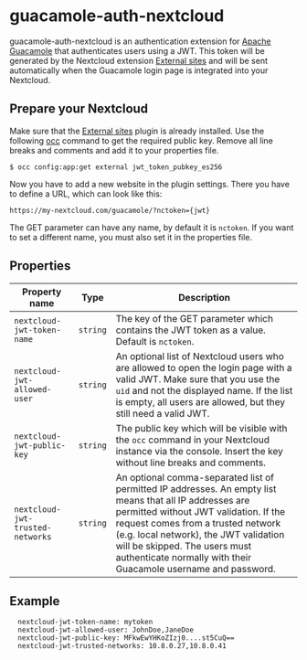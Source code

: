 guacamole-auth-nextcloud
===================

guacamole-auth-nextcloud is an authentication extension for [Apache
Guacamole](http://guacamole.apache.org/) that authenticates users using
a JWT. This token will be generated by the Nextcloud extension [External
sites](https://apps.nextcloud.com/apps/external) and will be sent 
automatically when the Guacamole login page is integrated into your
Nextcloud.

Prepare your Nextcloud
----------------------

Make sure that the [External sites](https://apps.nextcloud.com/apps/external)
plugin is already installed. Use the following [occ](https://docs.nextcloud.com/server/latest/admin_manual/configuration_server/occ_command.html)
command to get the required public key. Remove all line breaks and
comments and add it to your properties file.

    $ occ config:app:get external jwt_token_pubkey_es256

Now you have to add a new website in the plugin settings. There you have
to define a URL, which can look like this:

    https://my-nextcloud.com/guacamole/?nctoken={jwt}

The GET parameter can have any name, by default it is `nctoken`. If you
want to set a different name, you must also set it in the properties file.

Properties
-----------

Property name | Type     | Description
--------------|----------|------------
`nextcloud-jwt-token-name`       | `string` | The key of the GET parameter which contains the JWT token as a value. Default is `nctoken`.
`nextcloud-jwt-allowed-user`     | `string` | An optional list of Nextcloud users who are allowed to open the login page with a valid JWT. Make sure that you use the `uid` and not the displayed name. If the list is empty, all users are allowed, but they still need a valid JWT.
`nextcloud-jwt-public-key`       | `string` | The public key which will be visible with the `occ` command in your Nextcloud instance via the console. Insert the key without line breaks and comments.
`nextcloud-jwt-trusted-networks` | `string` | An optional comma-separated list of permitted IP addresses. An empty list means that all IP addresses are permitted without JWT validation. If the request comes from a trusted network (e.g. local network), the JWT validation will be skipped. The users must authenticate normally with their Guacamole username and password.

Example
-------

      nextcloud-jwt-token-name: mytoken
      nextcloud-jwt-allowed-user: JohnDoe,JaneDoe
      nextcloud-jwt-public-key: MFkwEwYHKoZIzj0....st5CuQ==
      nextcloud-jwt-trusted-networks: 10.8.0.27,10.8.0.41

